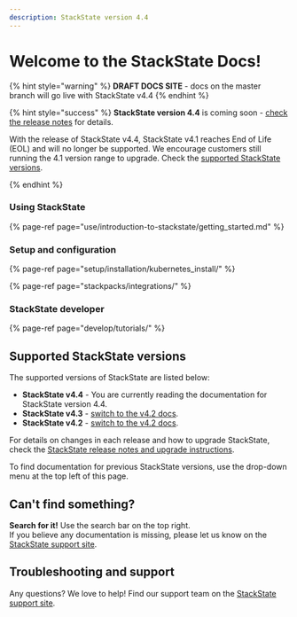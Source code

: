 ```yaml
---
description: StackState version 4.4
---
```


# Welcome to the StackState Docs!

{% hint style="warning" %}
**DRAFT DOCS SITE** - docs on the master branch will go live with StackState v4.4
{% endhint %}

{% hint style="success" %}
**StackState version 4.4** is coming soon - [check the release notes](/setup/upgrade-stackstate/sts-release-notes.md#stackstate-v-4-4-x) for details.

With the release of StackState v4.4, StackState v4.1 reaches End of Life (EOL) and will no longer be supported. We encourage customers still running the 4.1 version range to upgrade. Check the [supported StackState versions](README.md#supported-stackstate-versions). 

{% endhint %}

### Using StackState

{% page-ref page="use/introduction-to-stackstate/getting\_started.md" %}

### Setup and configuration

{% page-ref page="setup/installation/kubernetes\_install/" %}

{% page-ref page="stackpacks/integrations/" %}

### StackState developer

{% page-ref page="develop/tutorials/" %}

## Supported StackState versions

The supported versions of StackState are listed below:

- **StackState v4.4** - You are currently reading the documentation for StackState version 4.4.
- **StackState v4.3** - [switch to the v4.2 docs](https://docs.stackstate.com/v/4.3/).
- **StackState v4.2** - [switch to the v4.2 docs](https://docs.stackstate.com/v/4.2/).

For details on changes in each release and how to upgrade StackState, check the [StackState release notes and upgrade instructions](setup/upgrade-stackstate/README.md).

To find documentation for previous StackState versions, use the drop-down menu at the top left of this page.

## Can't find something?

**Search for it!** Use the search bar on the top right.  
If you believe any documentation is missing, please let us know on the [StackState support site](http://support.stackstate.com/).

## Troubleshooting and support

Any questions? We love to help! Find our support team on the [StackState support site](http://support.stackstate.com/).

